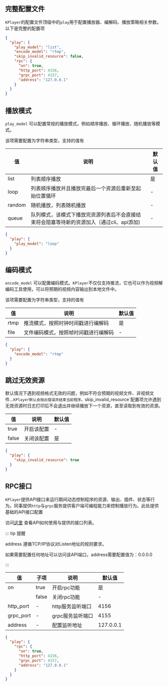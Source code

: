 ## 完整配置文件

`KPlayer`的配置文件顶级中的`play`用于配置播放器、编解码、播放策略相关参数。以下是完整的配置项

```json
{
  "play": {
    "play_model": "list",
    "encode_model": "rtmp",
    "skip_invalid_resource": false,
    "rpc": {
      "on": true,
      "http_port": 4156,
      "grpc_port": 4157,
      "address": "127.0.0.1"
    }
  }
}
```



## 播放模式

`play_model`  可以配置常规的播放模式，例如顺序播放、循环播放、随机播放等模式。

该项需要配置为字符串类型，支持的值有

| 值     | 说明                                                         | 默认值 |
| ------ | ------------------------------------------------------------ | ------ |
| list   | 列表顺序播放                                                 | 是     |
| loop   | 列表顺序播放并且播放完最后一个资源后重新至起始位置循环       | -      |
| random | 随机播放，列表随机播放                                       | -      |
| queue  | 队列模式，该模式下播放完资源列表后不会直接结束将会阻塞等待新的资源加入（通过cli、api添加) | -      |



```json {3}
{
  "play": {
    "play_model": "loop"
  }
}
```



## 编码模式

`encode_model`  可以配置编码模式。`KPlayer`不仅仅支持推流，它也可以作为视频解编码工具使用，可以将预期的视频内容输出到本地文件中。

该项需要配置为字符串类型，支持的值有

| 值   | 说明                                 | 默认值 |
| ---- | ------------------------------------ | ------ |
| rtmp | 推流模式，按照时钟时间戳进行编解码   | 是     |
| file | 文件编码模式，按照帧时间戳进行编解码 | -      |



```json {3}
{
  "play": {
    "encode_model": "rtmp"
  }
}
```



##  跳过无效资源

默认情况下遇到视频格式无效的问题，例如不符合预期的视频文件、非视频文件...`KPlayer默认会抛出错误并结束当前程序。`skip_invalid_resource`配置项允许遇到无效资源时日志打印后不会退出并继续播放下一个资源，直至读取到有效的资源。



| 值    | 说明       | 默认值 |
| ----- | ---------- | ------ |
| true  | 开启该配置 | -      |
| false | 关闭该配置 | 是     |



```json {3}
{
  "play": {
    "skip_invalid_resource": true
  }
}
```



## RPC接口

`KPlayer`提供API接口来运行期间动态控制程序的资源、输出、插件、状态等行为。同事提供`http`与`grpc`服务提供客户端可编程能力来控制播放行为。此处提供基础的API接口配置

访问[这里](#) 查看API如何使用与提供的接口列表。



::: tip 提醒

address 遵循TCP/IP协议对Listen地址的规则要求。

如果需要配置任何地址可以访问该API端口，address需要配置值为：0.0.0.0

:::



| 值        | 子项  | 说明             | 默认值    |
| --------- | ----- | ---------------- | --------- |
| on        | true  | 开启rpc功能      | 是        |
|           | false | 关闭rpc功能      | -         |
| http_port | -     | http服务监听端口 | 4156      |
| grpc_port | -     | grpc服务监听端口 | 4155      |
| address   | -     | 配置监听地址     | 127.0.0.1 |



```json {3-8}
{
  "play": {
    "rpc": {
      "on": true,
      "http_port": 4156,
      "grpc_port": 4157,
      "address": "127.0.0.1"
    }
  }
}
```

